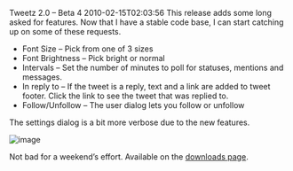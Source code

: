 Tweetz 2.0 – Beta 4
2010-02-15T02:03:56
This release adds some long asked for features. Now that I have a stable code base, I can start catching up on some of these requests.

  * Font Size – Pick from one of 3 sizes 
  * Font Brightness – Pick bright or normal 
  * Intervals – Set the number of minutes to poll for statuses, mentions and messages. 
  * In reply to – If the tweet is a reply, text and a link are added to tweet footer. Click the link to see the tweet that was replied to. 
  * Follow/Unfollow – The user dialog lets you follow or unfollow 

The settings dialog is a bit more verbose due to the new features.

![image](/cdn/images/blog/Tweetz2.0Beta4_11F27/image.png)

Not bad for a weekend’s effort. Available on the [downloads page](/downloads).

